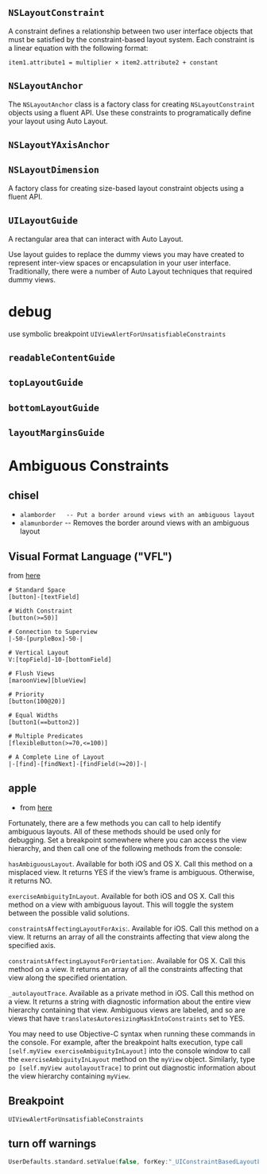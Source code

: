 ##  `NSLayoutConstraint`

A constraint defines a relationship between two user interface objects that must be satisfied by the constraint-based layout system. Each constraint is a linear equation with the following format:

```
item1.attribute1 = multiplier × item2.attribute2 + constant
```

## `NSLayoutAnchor`

The `NSLayoutAnchor` class is a factory class for creating `NSLayoutConstraint` objects using a fluent API. Use these constraints to programatically define your layout using Auto Layout.

## `NSLayoutYAxisAnchor`

## `NSLayoutDimension`
A factory class for creating size-based layout constraint objects using a fluent API.

## `UILayoutGuide`
A rectangular area that can interact with Auto Layout.

Use layout guides to replace the dummy views you may have created to represent
inter-view spaces or encapsulation in your user interface. Traditionally, there
were a number of Auto Layout techniques that required dummy views.

# debug
use symbolic breakpoint `UIViewAlertForUnsatisfiableConstraints`

## `readableContentGuide`
## `topLayoutGuide`
## `bottomLayoutGuide`
## `layoutMarginsGuide`

# Ambiguous Constraints

## chisel
- `alamborder   -- Put a border around views with an ambiguous layout`
- `alamunborder` -- Removes the border around views with an ambiguous layout

## Visual Format Language ("VFL")
from [here](https://developer.apple.com/library/content/documentation/UserExperience/Conceptual/AutolayoutPG/VisualFormatLanguage.html)

```
# Standard Space
[button]-[textField]

# Width Constraint
[button(>=50)]

# Connection to Superview
|-50-[purpleBox]-50-|

# Vertical Layout
V:[topField]-10-[bottomField]

# Flush Views
[maroonView][blueView]

# Priority
[button(100@20)]

# Equal Widths
[button1(==button2)]

# Multiple Predicates
[flexibleButton(>=70,<=100)]

# A Complete Line of Layout
|-[find]-[findNext]-[findField(>=20)]-|
```

## apple
- from [here](https://developer.apple.com/library/content/documentation/UserExperience/Conceptual/AutolayoutPG/AmbiguousLayouts.html#//apple_ref/doc/uid/TP40010853-CH18-SW1)

Fortunately, there are a few methods you can call to help identify ambiguous
layouts. All of these methods should be used only for debugging. Set a
breakpoint somewhere where you can access the view hierarchy, and then call one
of the following methods from the console:

`hasAmbiguousLayout`. Available for both iOS and OS X. Call this method on a
misplaced view. It returns YES if the view’s frame is ambiguous. Otherwise, it
returns NO.

`exerciseAmbiguityInLayout`. Available for both iOS and OS X. Call this method on
a view with ambiguous layout. This will toggle the system between the possible
valid solutions.

`constraintsAffectingLayoutForAxis`:. Available for iOS. Call this method on a
view. It returns an array of all the constraints affecting that view along the
specified axis.

`constraintsAffectingLayoutForOrientation`:. Available for OS X. Call this method
on a view. It returns an array of all the constraints affecting that view along
the specified orientation.

`_autolayoutTrace`. Available as a private method in iOS. Call this method on a
view. It returns a string with diagnostic information about the entire view
hierarchy containing that view. Ambiguous views are labeled, and so are views
that have `translatesAutoresizingMaskIntoConstraints` set to YES.

You may need to use Objective-C syntax when running these commands in the
console. For example, after the breakpoint halts execution, type call
`[self.myView exerciseAmbiguityInLayout]` into the console window to call the
`exerciseAmbiguityInLayout` method on the `myView` object. Similarly, type `po
[self.myView autolayoutTrace]` to print out diagnostic information about the view
hierarchy containing `myView`.

## Breakpoint
`UIViewAlertForUnsatisfiableConstraints`

## turn off warnings
```Swift
UserDefaults.standard.setValue(false, forKey:"_UIConstraintBasedLayoutLogUnsatisfiable")
```
